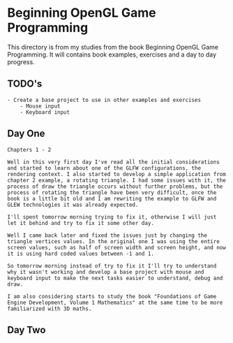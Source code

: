 # Beginning OpenGL Game Programming

This directory is from my studies from the book Beginning OpenGL Game Programming. It will contains book examples, exercises and a day to day progress.

## TODO's

    - Create a base project to use in other examples and exercises
        - Mouse input
        - Keyboard input

## Day One

    Chapters 1 - 2

    Well in this very first day I've read all the initial considerations and started to learn about one of the GLFW configurations, the rendering context. I also started to develop a simple application from chapter 2 example, a rotating triangle. I had some issues with it, the process of draw the triangle occurs without further problems, but the process of rotating the triangle have been very difficult, once the book is a little bit old and I am rewriting the example to GLFW and GLEW technologies it was already expected.

    I'll spent tomorrow morning trying to fix it, otherwise I will just let it behind and try to fix it some other day.

    Well I came back later and fixed the issues just by changing the triangle vertices values. In the original one I was using the entire screen values, such as half of screen width and screen height, and now it is using hard coded values between -1 and 1.

    So tomorrow morning instead of try to fix it I'll try to understand why it wasn't working and develop a base project with mouse and keyboard input to make the next tasks easier to understand, debug and draw.

    I am also considering starts to study the book "Foundations of Game Engine Development, Volume 1 Mathematics" at the same time to be more familiarized with 3D maths.

## Day Two
